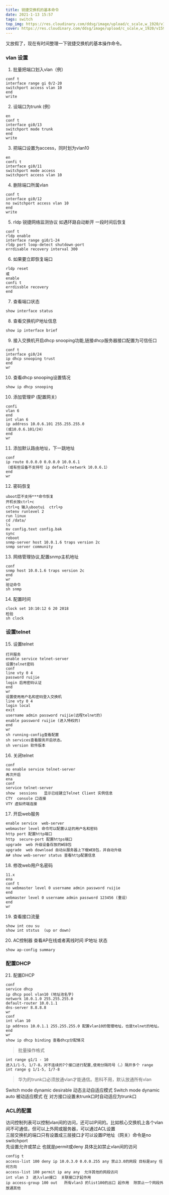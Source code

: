 ```yaml
---
title: 锐捷交换机的基本命令
date: 2021-1-13 15:57
tags: switch
top_img: https://res.cloudinary.com/ddsg/image/upload/c_scale,w_1920/v1593394961/taylor-vick-M5tzZtFCOfs-unsplash_rpv2ax.jpg
cover: https://res.cloudinary.com/ddsg/image/upload/c_scale,w_1920/v1593394961/taylor-vick-M5tzZtFCOfs-unsplash_rpv2ax.jpg
---
```


又放假了，现在有时间整理一下锐捷交换机的基本操作命令。  
### vlan 设置
1. 批量把端口划入vlan（例）
```
conf t
interface range gi 0/2-20
switchport access vlan 10
end
write
```
2. 设端口为trunk (例）
```
en
conf t
interface gi0/13
switchport mode trunk
end
write
```
3. 把端口设置为access，同时划为vlan10
```
en
confi t
interface gi0/11
switchport mode access
switchport access vlan 10
```
4. 删除端口所属vlan
```
conf t
interface gi0/12
no switchport access vlan 10
end
write
```
5. rldp 锐捷网络监测协议 如遇环路自动断开 一段时间后恢复
```
conf t
rldp enable
interface range gi0/1-24
rldp port loop-detect shutdown-port
errdisable recovery interval 300
```
6. 如果要立即恢复端口
```
rldp reset
或
enable
confi t
errdissble recovery
end
```
7. 查看端口状态
```
show interface status
```
8. 查看交换机IP地址信息
```
show ip interface brief
```
9. 接入交换机开启dhcp snooping功能,链接dhcp服务器接口配置为可信任口
```
conf t
interface gi0/24
ip dhcp snooping trust
end
wr
```
10. 查看dhcp snooping设置情况
```
show ip dhcp snooping
```
10. 添加管理IP (配置网关)
```
confi
vlan 6
end
int vlan 6
ip address 10.0.6.101 255.255.255.0
(或10.0.6.101/24)
end
wr
```
11. 添加默认路由地址，下一跳地址
```
conf
ip route 0.0.0.0 0.0.0.0 10.0.6.1
（或有些设备不支持可 ip default-network 10.0.6.1）
end
wr
```
12. 密码恢复
```
uboot层不支持***命令恢复
开机长按ctrl+c
ctrl+q 输入ubootui  ctrl+p
setenv runlevel 2
run linux
cd /data/
ls
mv config.text config.bak
sync
reboot
snmp-server host 10.0.1.6 traps version 2c
snmp server community
```
13. 网络管理协议,配置snmp主机地址
```
conf
snmp host 10.0.1.6 traps version 2c
end
wr
验证命令
sh snmp
```
14. 配置时间
```
clock set 10:10:12 6 20 2018
检验 
sh clock
```
### 设置telnet

15. 设置telnet
```
打开服务
enable service telnet-server
设置telnet密码
conf
line vty 0 4
password ruijie
login 启用密码认证
end
wr
设置使用用户名和密码登入交换机
line vty 0 4
login local
exit
username admin password ruijie(远程telnet的)
enable password ruijie (进入特权的)
end
wr
sh running-config查看配置
sh services查看服务开启状态。
sh version 软件版本
```
16. 关闭telnet
```
conf
no enable service telnet-server
再次开启
ena
conf
service telnet-server
show  sessions   显示已经建立Telnet Client 实例信息
CTY  console 口连接
VTY 虚拟终端连接
```
17. 开启web服务
```
enable service  web-server
webmaster level 命令可以配置认证的用户名和密码
http port 配置http端口
http  secure-port 配置https端口
upgrade  web 升级设备存放的WEB包
upgrade  web download 自动从服务器上下载WEB包，并自动升级
A# show web-server status 查看http配置信息
```
18. 修改web用户名密码
```
11.x
ena
conf t
no webmaster level 0 username admin password ruijie
end
webmaster level 0 username admin password 123456 (重设）
end
wr
```
19. 查看接口流量
```
show int cou su
show int ststus  (up or down)
```
20. AC控制器 查看AP在线或者离线时间 IP地址 状态
```
show ap-config summary 
```
### 配置DHCP

21. 配置DHCP
```
conf
service dhcp
ip dhcp pool vlan10 (地址池名字)
network 10.0.1.0 255.255.255.0
default-router 10.0.1.1
dns-server 8.8.8.8
wr
conf
int vlan 10
ip address 10.0.1.1 255.255.255.0 配置vlan10的管理地址，也是telnet的地址。
end
wr
show ip dhcp binding 查看dhcp分配情况
```
> 批量操作格式 
```
int range g1/1 - 10
进入1/1-5, 1/7-8，对不连续的7个接口进行配置,使用分隔符号（，）隔开多个 range
int range g 1/1-5, 1/7-8
```
> 华为的trunk口必须放通vlan才能通信。思科不用，默认放通所有vlan

Switch mode dynamic desirable  动态主动自适应模式
Switch mode dynamic auto  被动适应模式  在 对方接口设置未trunk口时自动适应为trunk口

### ACL的配置  

访问控制列表可以控制vlan间的访问，还可以IP间的。比如核心交换机上各个vlan间不可通信，但可以上外网或服务器，可以通过ACL设置  
三层交换机的端口只有设置成三层接口才可以设置IP地址（网关）命令是no switchport    
先设置允许或禁止 也就是permit或deny 具体比如禁止vlan间的访问  
```
config t
access-list 100 deny ip 10.0.3.0 0.0.0.255 any 禁止3.0的网段 目标是any 任何方向
access-list 100 permit ip any any  允许其他的网段访问
int vlan 3  进入vlan接口  关联接口才起作用
ip access-group 100 out   所有vlan3 的list100的出口 起作用  除禁止一个网段外 放通其他
```
